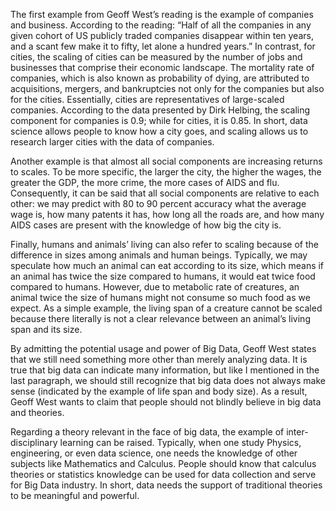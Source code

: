 The first example from Geoff West’s reading is the example of companies and business. According to the reading: “Half of all the companies in any given cohort of US publicly traded companies disappear within ten years, and a scant few make it to fifty, let alone a hundred years.” In contrast, for cities, the scaling of cities can be measured by the number of jobs and businesses that comprise their economic landscape. The mortality rate of companies, which is also known as probability of dying, are attributed to acquisitions, mergers, and bankruptcies not only for the companies but also for the cities. Essentially, cities are representatives of large-scaled companies. According to the data presented by Dirk Helbing, the scaling component for companies is 0.9; while for cities, it is 0.85. In short, data science allows people to know how a city goes, and scaling allows us to research larger cities with the data of companies. 

Another example is that almost all social components are increasing returns to scales. To be more specific, the larger the city, the higher the wages, the greater the GDP, the more crime, the more cases of AIDS and flu. Consequently, it can be said that all social components are relative to each other: we may predict with 80 to 90 percent accuracy what the average wage is, how many patents it has, how long all the roads are, and how many AIDS cases are present with the knowledge of how big the city is. 

Finally, humans and animals’ living can also refer to scaling because of the difference in sizes among animals and human beings. Typically, we may speculate how much an animal can eat according to its size, which means if an animal has twice the size compared to humans, it would eat twice food compared to humans. However, due to metabolic rate of creatures, an animal twice the size of humans might not consume so much food as we expect. As a simple example, the living span of a creature cannot be scaled because there literally is not a clear relevance between an animal’s living span and its size.

By admitting the potential usage and power of Big Data, Geoff West states that we still need something more other than merely analyzing data. It is true that big data can indicate many information, but like I mentioned in the last paragraph, we should still recognize that big data does not always make sense (indicated by the example of life span and body size). As a result, Geoff West wants to claim that people should not blindly believe in big data and theories.



Regarding a theory relevant in the face of big data, the example of inter-disciplinary learning can be raised. Typically, when one study Physics, engineering, or even data science, one needs the knowledge of other subjects like Mathematics and Calculus. People should know that calculus theories or statistics knowledge can be used for data collection and serve for Big Data industry. In short, data needs the support of traditional theories to be meaningful and powerful.

